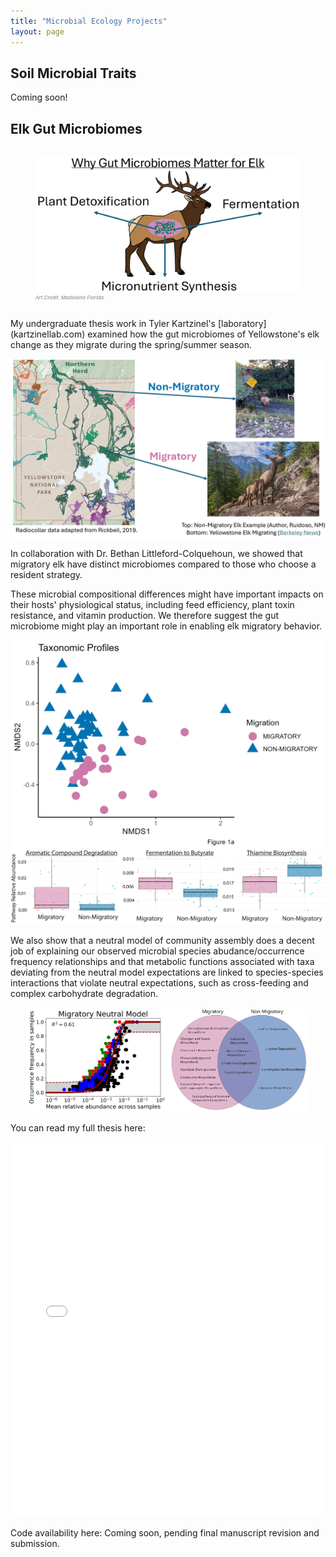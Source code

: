 ```yaml
---
title: "Microbial Ecology Projects"
layout: page
---
```


## Soil Microbial Traits

Coming soon!

## Elk Gut Microbiomes

<div style="display: flex; align-items: center; justify-content: center; ">
  <figure>
    <img src="/assets/Elk_Cartoon_Low_Res_Trimmed.png" alt="Image 2">
    <figcaption style="font-size: 8px; font-style: italic; color: gray; size: 10;">
      Art Credit: Madeleine Florida.
    </figcaption>
  </figure>
</div>


My undergraduate thesis work in Tyler Kartzinel's [laboratory] (kartzinellab.com) examined how the gut microbiomes of Yellowstone's elk change as they migrate during the spring/summer season.

<div style="display: flex; align-items: center; justify-content: center; ">
  <img src="/assets/Elk_Mig_Low_Res.png" alt="Image 1">
</div>

In collaboration with Dr. Bethan Littleford-Colquehoun, we showed that migratory elk have distinct microbiomes compared to those who choose a resident strategy. 

These microbial compositional differences might have important impacts on their hosts' physiological status, including feed efficiency, plant toxin resistance, and vitamin production. We therefore suggest the gut microbiome might play an important role in enabling elk migratory behavior. 

<div style="display: flex; align-items: center; justify-content: center; ">
  <img src="/assets/fig1_NMDS.png" alt="Image 1">
</div>

 <img src="/assets/Fig 2 Adobe.png" alt="Image 2">

We also show that a neutral model of community assembly does a decent job of explaining our observed microbial species abudance/occurrence frequency relationships and that metabolic functions associated with taxa deviating from the neutral model expectations are linked to species-species interactions that violate neutral expectations, such as cross-feeding and complex carbohydrate degradation. 

<div style="display: flex; align-items: center; justify-content: center; ">
  <img src="/assets/fig3a.png" alt="Image 1" style="width: 45%; display: inline-block;">
  <img src="/assets/Fig4_Low_Res_Trimmed.png" alt="Image 2" style="width: 45%; display: inline-block;">
</div>

You can read my full thesis here: 
<iframe src="{{ '/assets/EGrossman.pdf' | relative_url }}" width="100%" height="600px" style="border: none;">
</iframe>


Code availability here: Coming soon, pending final manuscript revision and submission. 
